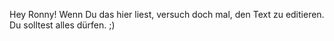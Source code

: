 Hey Ronny! Wenn Du das hier liest, versuch doch mal, den Text zu editieren. Du solltest alles dürfen. ;)
